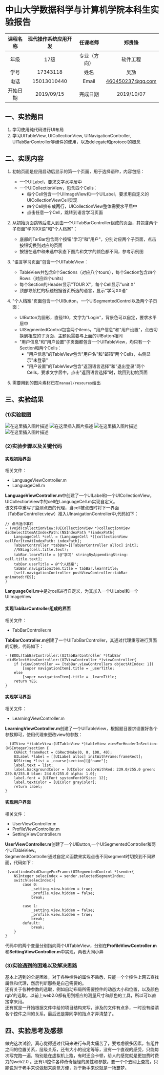 # 中山大学数据科学与计算机学院本科生实验报告
| 课程名称 | 现代操作系统应用开发 |   任课老师   | 郑贵锋 |
| :------: | :------------------: | :----------: | :----: |
|   年级   |           17级     | 专业（方向） |    软件工程    |
|   学号   |    17343118    |     姓名     |    吴劢    |
|   电话   |  15013010440 |    Email     |    460450237@qq.com    |
| 开始日期 |  2019/09/15  |   完成日期   |     2019/10/07   |

## 一、实验题目
1.   学习使用纯代码进行UI布局
2.   学习UITableView, UICollectionView, UINavigationController, UITabBarController等组件的使用，以及delegate和protocol的概念

## 二、实现内容
1. 初始页面是应用启动后显示的第一个页面，用于选择语种，内容包括：
   - 一个UILabel，要求文字水平居中
   - 一个UICollectionView，包含四个Cells：
     - 每个Cell包含一个UIImageView和一个UILabel，要求用自定义的UICollectionViewCell实现
     - 四个Cell排布成两行，UICollectionView整体需要水平居中
     - 点击任意一个Cell，跳转到语言学习页面
2. 从初始页面跳转后进入到由一个UITabBarController组成的页面，其包含两个子页面"学习XX语"和"个人档案"：
   - 底部的TarBar包含两个按钮"学习"和"用户"，分别对应两个子页面，点击按钮切换到对应的页面
   - 按钮在选中和未选中状态下图片和文字的颜色都不同，参考示例图
3. "语言学习页面"包含一个UITableView：
   - TableView共包含8个Sections（对应八个tours），每个Section包含四个Rows（对应四个units）
   - 每个Section的Header显示"TOUR X"，每个Cell显示"unit X"
   - 顶部导航栏的标题根据首页所选的语言，显示"学习XX语"
4. "个人档案"页面包含一个UIButton，一个UISegmentedControl以及两个子页面：
   - UIButton为圆形，直径110，文字为"Login"，背景色可以自定，要求水平居中
   - UISegmentedControl包含两个items，"用户信息"和"用户设置"，点击切换到相应的子页面，主题色需要与上面的UIButton相同
   - "用户信息"和"用户设置"子页面都包含一个UITableView，均只有一个Section和两个Cells：
     - "用户信息"的TableView包含"用户名"和"邮箱"两个Cells，右侧显示"未登录"
     - "用户设置"的TableView包含"返回语言选择"和"退出登录"两个Cells，要求文字居中，点击"返回语言选择"时，跳回到初始页面

5. 需要用到的图片素材已在`manual/resoures`给出

## 三、实验结果
### (1)实验截图
![在这里插入图片描述](https://img-blog.csdnimg.cn/20191007170426365.png?x-oss-process=image/watermark,type_ZmFuZ3poZW5naGVpdGk,shadow_10,text_aHR0cHM6Ly9ibG9nLmNzZG4ubmV0L2Rpb3NtYWlfa2luZ3Nv,size_16,color_FFFFFF,t_70)
![在这里插入图片描述](https://img-blog.csdnimg.cn/20191007170458192.png?x-oss-process=image/watermark,type_ZmFuZ3poZW5naGVpdGk,shadow_10,text_aHR0cHM6Ly9ibG9nLmNzZG4ubmV0L2Rpb3NtYWlfa2luZ3Nv,size_16,color_FFFFFF,t_70)
   ![在这里插入图片描述](https://img-blog.csdnimg.cn/2019100717053589.png?x-oss-process=image/watermark,type_ZmFuZ3poZW5naGVpdGk,shadow_10,text_aHR0cHM6Ly9ibG9nLmNzZG4ubmV0L2Rpb3NtYWlfa2luZ3Nv,size_16,color_FFFFFF,t_70)
![在这里插入图片描述](https://img-blog.csdnimg.cn/20191007170614961.png?x-oss-process=image/watermark,type_ZmFuZ3poZW5naGVpdGk,shadow_10,text_aHR0cHM6Ly9ibG9nLmNzZG4ubmV0L2Rpb3NtYWlfa2luZ3Nv,size_16,color_FFFFFF,t_70)

### (2)实验步骤以及关键代码
#### 实现初始界面
相关文件：
   - LanguageViewController.m
   - LanguageCell.m

**LanguageViewController.m**中创建了一个UILabel和一个UICollectionView，UICollectionView中的cell在LanguageCell.m实现自定义。  
该文件中重写了监测点击的代理，当cell被点击时将下一界面（TabBarController.view）推入UInavigationController中,代码如下：

```obj-c
// 点击选中事件
- (void)collectionView:(UICollectionView *)collectionView didSelectItemAtIndexPath:(NSIndexPath *)indexPath{
    LanguageCell *cell = (LanguageCell *)[collectionView cellForItemAtIndexPath: indexPath];
    TabBarController *tabBar=[[TabBarController alloc] init];
    //NSLog(cell.title.text);
    tabBar.learnTitle = [@"学习" stringByAppendingString: cell.title.text];
    tabBar.userTitle = @"个人档案";
    tabBar.navigationItem.title = tabBar.learnTitle;
    [self.navigationController pushViewController:tabBar animated:YES];
}
```

**LanguageCell.m**中是对cell进行自定义，为其加入一个UILabel和一个UIImageView

#### 实现TabBarController组成的界面
相关文件：
   - TabBarController.m
   
**TabBarController.m**创建了一个UITabBarController，其通过代理重写进行页面的切换，代码如下：

```obj-c
- (BOOL)tabBarController:(UITabBarController *)tabBar
 didSelectViewController:(UIViewController *)viewController{
    if (viewController == [tabBar.viewControllers objectAtIndex: 1])
        [super navigationItem].title = _userTitle;
    else
        [super navigationItem].title = _learnTitle;
    return YES;
}
```

#### 实现学习界面
相关文件：
   - LearningViewController.m

**LearningViewController.m**创建了一个UITableView，根据题目要求设置好各个参数即可，使用代理来更改view的参数：

```obj-c
- (UIView *)tableView:(UITableView *)tableView viewForHeaderInSection:(NSInteger)section {
    CGRect frameRect = CGRectMake(0, 0, 100, 40);
    UILabel *label = [[UILabel alloc] initWithFrame:frameRect];
    NSString *list = _course[section][@"name"];
    label.text = list;
    label.backgroundColor = [UIColor colorWithRed: 239.0/255.0 green: 239.0/255.0 blue: 244.0/255.0 alpha: 1.0];
    label.font = [UIFont systemFontOfSize: 12];
    label.textColor = [UIColor grayColor];
    return label;
}
```

#### 实现用户界面
相关文件：
   - UserViewController.m
   - ProfileViewController.m
   - SettingViewController.m

**UserViewController.m**创建了一个UIButton,一个UISegmentedController和两个UITableView。  
SegmentedController通过自定义函数来实现点击不同segment时切换到不同界面，代码如下：

```obj-c
-(void)indexDidChangeForFrame:(UISegmentedControl *)sender{
    NSInteger selecIndex = sender.selectedSegmentIndex;
    switch(selecIndex){
        case 0:
            _setting.view.hidden = true;
            _profile.view.hidden = false;
            break;
            
        case 1:
            _setting.view.hidden = false;
            _profile.view.hidden = true;
            break;
        default:
            break;
    }
}
```
代码中的两个变量分别指向两个UITableView，分别在**ProfileViewController.m**和**SettingViewController.m**中实现，两者大同小异


### (3)实验遇到的困难以及解决思路
基本上遇到的全是困难，对于各种控件的属性不熟悉，只能一个个控件上网去查找属性和代理，然后判断那些是自己需要的。  
还有关于各种参数的选取，例如自动布局所需要控件的动态大小和位置，以及颜色rgb'的选取。以前上web2.0都有用到相应的测量尺寸和颜色的工具，所以可以直接拿来用。  
还有就是一开始根据文件中给的项目结构来写，涉及的文件有点多，一时没有缕清各个控件之间的关系，最后还是靠同学的指点才弄清楚了。

## 四、实验思考及感想
做完这次试验，真心觉得通过代码来进行布局太痛苦了，要考虑很多因素，各组件之间的位置关系，层级关系，还有大小的设定等等，没有一个直观的感受，只能每次写完跑一遍，特别是在虚拟机上跑，有时还会卡顿，给人的感觉就是更加费时费力的web2.0 。还有UI控件各种奇奇怪怪的属性和参数，要一个个去网上查找，只能说对于老手来说做起来感觉方便，对于新手来说就是一场噩梦。
